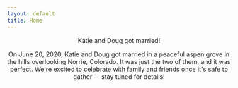 ```yaml
---
layout: default
title: Home
---
```


<div style="text-align: center">
  <div id="home-page-text">
    <p class="blue-text big-text">Katie and Doug got married!</p>
    <p>On June 20, 2020, Katie and Doug got married in a peaceful aspen grove in the hills overlooking Norrie, Colorado. It was just the two of them, and it was perfect. We're excited to celebrate with family and friends once it's safe to gather -- stay tuned for details!</p>
    <br>
  </div>
  <div id="photo-container" class="six-image">
    <img class="photo" src="{{ "/assets/img/kissing.jpg" | relative_url }}" alt="">
    <img class="photo" src="{{ "/assets/img/looking-at-camera.jpg" | relative_url }}" alt="">
    <img class="photo" src="{{ "/assets/img/looking-at-eachother.jpg" | relative_url }}" alt="">
    <img class="photo" src="{{ "/assets/img/meadow-walking.jpg" | relative_url }}" alt="">
    <img class="photo" src="{{ "/assets/img/mountains.jpg" | relative_url }}" alt="">
    <img class="photo" src="{{ "/assets/img/windy.jpg" | relative_url }}" alt="">
  </div>
  <br>

</div>
